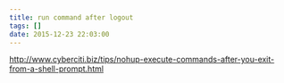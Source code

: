 ```yaml
---
title: run command after logout
tags: []
date: 2015-12-23 22:03:00
---
```


http://www.cyberciti.biz/tips/nohup-execute-commands-after-you-exit-from-a-shell-prompt.html